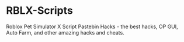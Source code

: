 # RBLX-Scripts
Roblox Pet Simulator X Script Pastebin Hacks - the best hacks, OP GUI, Auto Farm, and other amazing hacks and cheats.
